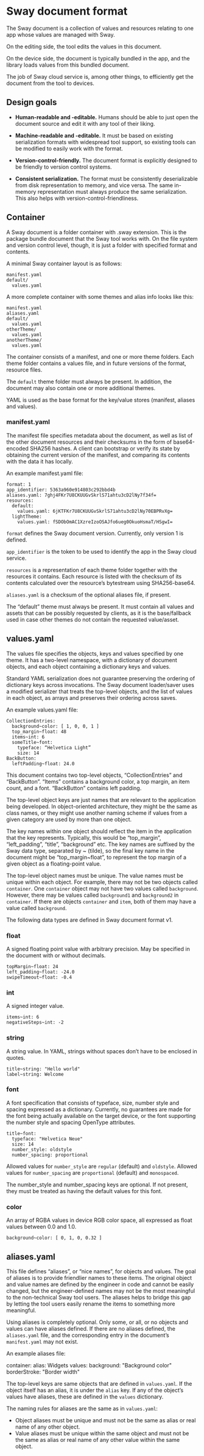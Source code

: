 # Sway document format

The Sway document is a collection of values and resources relating to one app whose values are managed with Sway.

On the editing side, the tool edits the values in this document.

On the device side, the document is typically bundled in the app, and the library loads values from this bundled document.

The job of Sway cloud service is, among other things, to efficiently get the document from the tool to devices.



## Design goals

* **Human-readable and -editable.** Humans should be able to just open the document source and edit it with any tool of their liking.

* **Machine-readable and -editable.** It must be based on existing serialization formats with widespread tool support, so existing tools can be modified to easily work with the format.

* **Version-control-friendly.** The document format is explicitly designed to be friendly to version control systems.

* **Consistent serialization.** The format must be consistently deserializable from disk representation to memory, and vice versa. The same in-memory representation must always produce the same serialization. This also helps with version-control-friendliness.


## Container

A Sway document is a folder container with .sway extension. This is the package bundle document that the Sway tool works with. On the file system and version control level, though, it is just a folder with specified format and contents.

A minimal Sway container layout is as follows:

    manifest.yaml
    default/
      values.yaml

A more complete container with some themes and alias info looks like this:

    manifest.yaml
    aliases.yaml
    default/
      values.yaml
    otherTheme/
      values.yaml
    anotherTheme/
      values.yaml

The container consists of a manifest, and one or more theme folders. Each theme folder contains a values file, and in future versions of the format, resource files.

The `default` theme folder must always be present. In addition, the document may also contain one or more additional themes.

YAML is used as the base format for the key/value stores (manifest, aliases and values).



### manifest.yaml

The manifest file specifies metadata about the document, as well as list of the other document resources and their checksums in the form of base64-encoded SHA256 hashes. A client can bootstrap or verify its state by obtaining the current version of the manifest, and comparing its contents with the data it has locally.

An example manifest.yaml file:

    format: 1
    app_identifier: 5363a960e914803c292bbd4b
    aliases.yaml: 7ghj4FKr7U8CKUUGvSkrlS71ahtu3cD2lNy7f34f=
    resources:
      default:
        values.yaml: 6jKTFKr7U8CKUUGvSkrlS71ahtu3cD2lNy70EBPRvXg=
      lightTheme:
        values.yaml: fSDObOmAC1XzreIzoOSAJfo6ueg0OkuoHsmaT/HSgwI=

`format` defines the Sway document version. Currently, only version 1 is defined.

`app_identifier` is the token to be used to identify the app in the Sway cloud service.

`resources` is a representation of each theme folder together with the resources it contains. Each resource is listed with the checksum of its contents calculated over the resource’s bytestream using SHA256-base64.

`aliases.yaml` is a checksum of the optional aliases file, if present.

The “default” theme must always be present. It must contain all values and assets that can be possibly requested by clients, as it is the base/fallback used in case other themes do not contain the requested value/asset.



## values.yaml

The values file specifies the objects, keys and values specified by one theme. It has a two-level namespace, with a dictionary of document objects, and each object containing a dictionary keys and values.

Standard YAML serialization does not guarantee preserving the ordering of dictionary keys across invocations. The Sway document loader/saver uses a modified serializer that treats the top-level objects, and the list of values in each object, as arrays and preserves their ordering across saves.

An example values.yaml file:

    CollectionEntries:
      background~color: [ 1, 0, 0, 1 ]
      top_margin~float: 48
      items~int: 6
      someTitle~font:
        typeface: “Helvetica Light”
        size: 14
    BackButton:
      leftPadding~float: 24.0

This document contains two top-level objects, “CollectionEntries” and “BackButton”. “Items” contains a background color, a top margin, an item count, and a font. “BackButton” contains left padding.

The top-level object keys are just names that are relevant to the application being developed. In object-oriented architecture, they might be the same as class names, or they might use another naming scheme if values from a given category are used by more than one object.

The key names within one object should reflect the item in the application that the key represents. Typically, this would be “top_margin”, “left_padding”, “title”, “background” etc. The key names are suffixed by the Sway data type, separated by ~ (tilde), so the final key name in the document might be “top_margin~float”, to represent the top margin of a given object as a floating-point value.

The top-level object names must be unique. The value names must be unique within each object. For example, there may not be two objects called `container`. One `container` object may not have two values called `background`. However, there may be values called `background1` and `background2` in `container`. If there are objects `container` and `item`, both of them may have a value called `background`.

The following data types are defined in Sway document format v1.

### float

A signed floating point value with arbitrary precision. May be specified in the document with or without decimals.

    topMargin~float: 24
    left_padding~float: -24.0
    swipeTimeout~float: -0.4

### int

A signed integer value.

    items~int: 6
    negativeSteps~int: -2

### string

A string value. In YAML, strings without spaces don’t have to be enclosed in quotes.

    title~string: "Hello world"
    label~string: Welcome

### font

A font specification that consists of typeface, size, number style and spacing expressed as a dictionary. Currently, no guarantees are made for the font being actually available on the target device, or the font supporting the number style and spacing OpenType attributes.

    title~font:
      typeface: "Helvetica Neue"
      size: 14
      number_style: oldstyle
      number_spacing: proportional

Allowed values for `number_style` are `regular` (default) and `oldstyle`. Allowed values for `number_spacing` are `proportional` (default) and `monospaced`.

The number_style and number_spacing keys are optional. If not present, they must be treated as having the default values for this font.

### color

An array of RGBA values in device RGB color space, all expressed as float values between 0.0 and 1.0.

    background~color: [ 0, 1, 0, 0.32 ]



## aliases.yaml

This file defines “aliases”, or “nice names”, for objects and values. The goal of aliases is to provide friendlier names to these items. The original object and value names are defined by the engineer in code and cannot be easily changed, but the engineer-defined names may not be the most meaningful to the non-technical Sway tool users. The aliases helps to bridge this gap by letting the tool users easily rename the items to something more meaningful.

Using aliases is completely optional. Only some, or all, or no objects and values can have aliases defined. If there are no aliases defined, the `aliases.yaml` file, and the corresponding entry in the document’s `manifest.yaml` may not exist.

An example aliases file:

container:
  alias: Widgets
  values:
    background: "Background color"
    borderStroke: "Border width"

The top-level keys are same objects that are defined in `values.yaml`. If the object itself has an alias, it is under the `alias` key. If any of the object’s values have aliases, these are defined in the `values` dictionary.

The naming rules for aliases are the same as in `values.yaml`:

* Object aliases must be unique and must not be the same as alias or real name of any other object.
* Value aliases must be unique within the same object and must not be the same as alias or real name of any other value within the same object.
